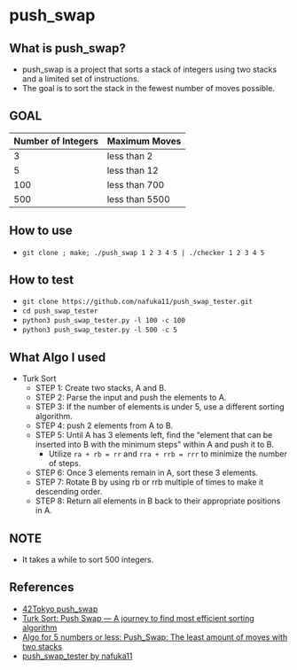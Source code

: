 # push_swap

## What is push_swap?

- push_swap is a project that sorts a stack of integers using two stacks and a limited set of instructions.
- The goal is to sort the stack in the fewest number of moves possible.

## GOAL

| Number of Integers | Maximum Moves |
|--------------------|---------------|
| 3                  | less than 2   |
| 5                  | less than 12  |
| 100                | less than 700 |
| 500                | less than 5500|

## How to use

- `git clone ; make; ./push_swap 1 2 3 4 5 | ./checker 1 2 3 4 5`

## How to test

- `git clone https://github.com/nafuka11/push_swap_tester.git`
- `cd push_swap_tester`
- `python3 push_swap_tester.py -l 100 -c 100`
- `python3 push_swap_tester.py -l 500 -c 5`

## What Algo I used

- Turk Sort
  - STEP 1: Create two stacks, A and B.
  - STEP 2: Parse the input and push the elements to A.
  - STEP 3: If the number of elements is under 5, use a different sorting algorithm.
  - STEP 4: push 2 elements from A to B.
  - STEP 5: Until A has 3 elements left, find the “element that can be inserted into B with the minimum steps” within A and push it to B.
    - Utilize `ra + rb = rr` and `rra + rrb = rrr` to minimize the number of steps.
  - STEP 6: Once 3 elements remain in A, sort these 3 elements.
  - STEP 7: Rotate B by using rb or rrb multiple of times to make it descending order.
  - STEP 8: Return all elements in B back to their appropriate positions in A.

## NOTE

- It takes a while to sort 500 integers.

## References

- [42Tokyo push_swap](https://concrete-lion-c56.notion.site/push_swap-30078256cdf24ee09a1d5ef8d69f18b9)
- [Turk Sort: Push Swap — A journey to find most efficient sorting algorithm](https://medium.com/@ayogun/push-swap-c1f5d2d41e97)
- [Algo for 5 numbers or less: Push_Swap: The least amount of moves with two stacks](https://medium.com/@jamierobertdawson/push-swap-the-least-amount-of-moves-with-two-stacks-d1e76a71789a)
- [push_swap_tester by nafuka11](https://github.com/nafuka11/push_swap_tester)
